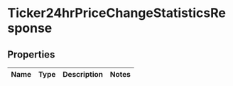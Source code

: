 

# Ticker24hrPriceChangeStatisticsResponse


## Properties

| Name | Type | Description | Notes |
|------------ | ------------- | ------------- | -------------|



